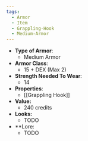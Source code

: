 ```yaml
---
tags:
  - Armor
  - Item
  - Grappling-Hook
  - Medium-Armor
---
```

- __Type of Armor__:
	* Medium Armor
- __Armor Class__:
	* 15 + DEX (Max 2)
- __Strength Needed To Wear__:
	* 14
- __Properties__:
	* [[Grappling Hook]]
- **Value:**
	- 240 credits
- **Looks:**
	- TODO
- **Lore:
	- TODO